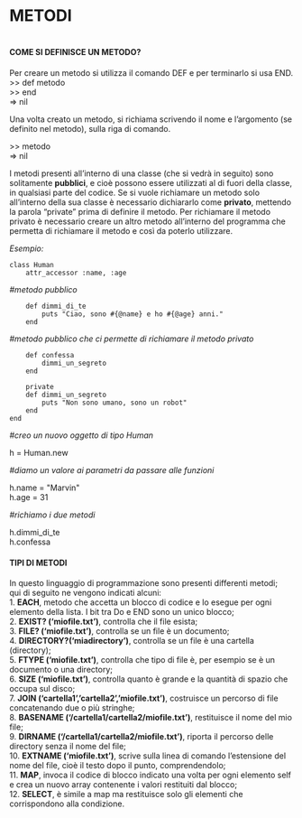 # METODI <h1>      

#### COME SI DEFINISCE UN METODO? <h4> 
  
Per creare un metodo si utilizza il comando DEF e per terminarlo si usa END.      
\>> def metodo     
\>> end    
=> nil     
     
Una volta creato un metodo, si richiama scrivendo il nome e l’argomento (se definito nel metodo), sulla riga di comando.     
     
\>> metodo      
=> nil     
      
I metodi presenti all’interno di una classe (che si vedrà in seguito) sono solitamente **pubblici**, e cioè possono essere utilizzati al di fuori della 
classe, in qualsiasi parte del codice. Se si vuole richiamare un metodo solo all’interno della sua classe è necessario dichiararlo come **privato**, 
mettendo la parola “private” prima di definire il metodo. Per richiamare il metodo privato è necessario creare un altro metodo all’interno del 
programma che permetta di richiamare il metodo e così da poterlo utilizzare.

*Esempio:*    
          
	class Human    
		attr_accessor :name, :age      
      		
*#metodo pubblico*     
              
		def dimmi_di_te                  
			puts "Ciao, sono #{@name} e ho #{@age} anni."    
		end      
     
*#metodo pubblico che ci permette di richiamare il metodo privato*      
           
		def confessa    
			dimmi_un_segreto        
		end          
		      
		private      
		def dimmi_un_segreto           
			puts "Non sono umano, sono un robot"     
		end      
	end    

*#creo un nuovo oggetto di tipo Human*      
        
h = Human.new   
   
*#diamo un valore ai parametri da passare alle funzioni*     
           
h.name = "Marvin"   
h.age = 31   
   
*#richiamo i due metodi*      
          
h.dimmi_di_te   
h.confessa   


#### TIPI DI METODI <h4>
In questo linguaggio di programmazione sono presenti differenti metodi;    
qui di seguito ne vengono indicati alcuni:        
	1. **EACH**, metodo che accetta un blocco di codice e lo esegue per ogni elemento della lista. I bit tra Do e END sono un unico blocco;      
	2. **EXIST? (‘miofile.txt’)**, controlla che il file esista;   
	3. **FILE? (‘miofile.txt’)**, controlla se un file è un documento;   
	4. **DIRECTORY?(‘miadirectory’)**, controlla se un file è una cartella (directory);    
	5. **FTYPE (‘miofile.txt’)**, controlla che tipo di file è, per esempio se è un documento o una directory;   
	6. **SIZE (‘miofile.txt’)**, controlla quanto è grande e la quantità di spazio che occupa sul disco;    
	7. **JOIN (‘cartella1’,’cartella2’,’miofile.txt’)**, costruisce un percorso di file concatenando due o più stringhe;     
	8. **BASENAME (‘/cartella1/cartella2/miofile.txt’)**, restituisce il nome del mio file;    
	9. **DIRNAME (‘/cartella1/cartella2/miofile.txt’)**, riporta il percorso delle directory senza il nome del file;       
   10. **EXTNAME (‘miofile.txt’)**, scrive sulla linea di comando l’estensione del nome del file, cioè il testo dopo il punto, comprendendolo;    
   11. **MAP**, invoca il codice di blocco indicato una volta per ogni elemento self e crea un nuovo array contenente i valori restituiti dal blocco;        
   12. **SELECT**, è simile a map ma restituisce solo gli elementi che corrispondono alla condizione.    

























 